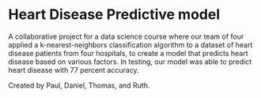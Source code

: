 # Heart Disease Predictive model
A collaborative project for a data science course where our team of four applied a k-nearest-neighbors classification algorithm to a dataset of heart disease patients from four hospitals, to create a model that predicts heart disease based on various factors. In testing, our model was able to predict heart disease with 77 percent accuracy.

Created by Paul, Daniel, Thomas, and Ruth.
